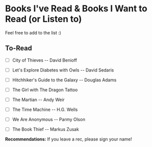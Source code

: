 # Books I've Read & Books I Want to Read (or Listen to)

Feel free to add to the list :)

## To-Read

- [ ] City of Thieves -- David Benioff
- [ ] Let's Explore Diabetes with Owls -- David Sedaris
- [ ] Hitchhiker's Guide to the Galaxy -- Douglas Adams
- [ ] The Girl with The Dragon Tattoo
- [ ] The Martian -- Andy Weir
- [ ] The Time Machine -- H.G. Wells
- [ ] We Are Anonymous -- Parmy Olson
- [ ] The Book Thief -- Markus Zusak


**Recommendations:**
If you leave a rec, please sign your name!